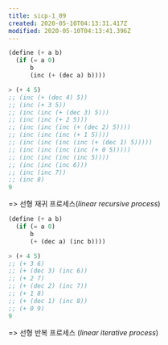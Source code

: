```yaml
---
title: sicp-1_09
created: 2020-05-10T04:13:31.417Z
modified: 2020-05-10T04:13:41.396Z
---
```


```lisp
(define (+ a b)
  (if (= a 0)
      b
      (inc (+ (dec a) b))))

> (+ 4 5)
;; (inc (+ (dec 4) 5))
;; (inc (+ 3 5))
;; (inc (inc (+ (dec 3) 5)))
;; (inc (inc (+ 2 5)))
;; (inc (inc (inc (+ (dec 2) 5))))
;; (inc (inc (inc (+ 1 5))))
;; (inc (inc (inc (inc (+ (dec 1) 5)))))
;; (inc (inc (inc (inc (+ 0 5)))))
;; (inc (inc (inc (inc 5))))
;; (inc (inc (inc 6)))
;; (inc (inc 7))
;; (inc 8)
9
```

=> 선형 재귀 프로세스(_linear recursive process_)

```lisp
(define (+ a b)
  (if (= a 0)
      b
      (+ (dec a) (inc b))))

> (+ 4 5)
;; (+ 3 6)
;; (+ (dec 3) (inc 6))
;; (+ 2 7)
;; (+ (dec 2) (inc 7))
;; (+ 1 8)
;; (+ (dec 1) (inc 8))
;; (+ 0 9)
9
```

=> 선형 반복 프로세스 (_linear iterative process_)
